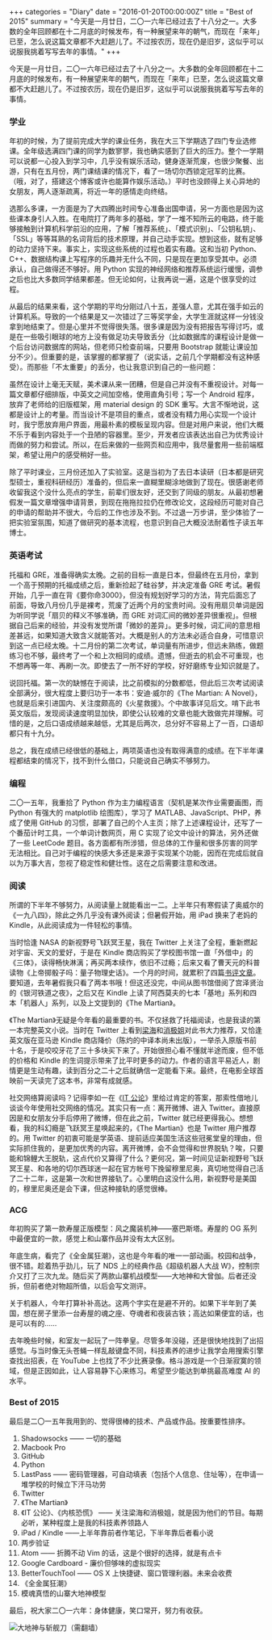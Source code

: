 +++
categories = "Diary"
date = "2016-01-20T00:00:00Z"
title = "Best of 2015"
summary = "今天是一月廿日，二〇一六年已经过去了十八分之一。大多数的全年回顾都在十二月底的时候发布，有一种展望来年的朝气，而现在「来年」已至，怎么说这篇文章都不大赶趟儿了。不过按农历，现在仍是旧岁，这似乎可以说服我挑着写写去年的事情。"
+++

今天是一月廿日，二〇一六年已经过去了十八分之一。大多数的全年回顾都在十二月底的时候发布，有一种展望来年的朝气，而现在「来年」已至，怎么说这篇文章都不大赶趟儿了。不过按农历，现在仍是旧岁，这似乎可以说服我挑着写写去年的事情。

### 学业

年初的时候，为了提前完成大学的课业任务，我在大三下学期选了四门专业选修课。全年级选满四门课的同学为数寥寥，我也确实感到了巨大的压力。整个一学期可以说都一心投入到学习中，几乎没有娱乐活动，健身逐渐荒废，也很少聚餐、出游，只有在五月份，两门课结课的情况下，看了一场切尔西锁定冠军的比赛。（哦，对了，搭建这个博客或许也能算作娱乐活动。）平时也没顾得上关心异地的女朋友，两人逐渐疏离，将近一年的感情走向终结。

选那么多课，一方面是为了大四腾出时间专心准备出国申请，另一方面也是因为这些课本身引人入胜。在电院打了两年多的基础，学了一堆不知所云的电路，终于能够接触到计算机科学前沿的应用，了解「推荐系统」、「模式识别」、「公钥私钥」、「SSL」等等耳熟的名词背后的技术原理，并自己动手实现。想到这些，就有足够的动力坚持下来。事实上，实现这些系统的过程也着实有趣。这和当初 Python、C++、数据结构课上写程序的乐趣并无什么不同，只是现在更加享受其中。必须承认，自己做得还不够好。用 Python 实现的神经网络和推荐系统运行缓慢，调参之后也比大多数同学结果都差。但无论如何，让我再说一遍，这是个很享受的过程。

从最后的结果来看，这个学期的平均分刚过八十五，差强人意，尤其在强手如云的计算机系。导致的一个结果是又一次错过了三等奖学金，大学生涯就这样一分钱没拿到地结束了。但是心里并不觉得很失落。很多课是因为没有把报告写得讨巧，或是在一些吸引眼球的地方上没有做足功夫导致丢分（比如数据库的课程设计是做一个后台访问数据库的网站，但老师只检查前端，只要用 Bootstrap 就能让课设加分不少）。但重要的是，该掌握的都掌握了（说实话，之前几个学期都没有这种感受）。而那些「不太重要」的丢分，也让我意识到自己的一些问题：

虽然在设计上毫无天赋，美术课从来一团糟，但是自己并没有不重视设计。对每一篇文章都仔细排版，中英文之间加空格，使用直角引号；写一个 Android 程序，放弃了老师给的旧版框架，用 material design 的 SDK 重写。大言不惭地说，这都是设计上的考量。而当设计不是项目的重点，或者没有精力用心实现一个设计时，我宁愿放弃用户界面，用最朴素的模板呈现内容。但是对用户来说，他们大概不乐于看到内容处于一个丑陋的容器里。至少，开发者应该表达出自己为优秀设计而做的努力和尝试。所以，在后来做的一些网页和应用中，我尽量套用一些前端框架，希望让用户的感受稍好一些。

除了平时课业，三月份还加入了实验室。这是当初为了去日本读研（日本都是研究型硕士，重视科研经历）准备的，但后来一直糊里糊涂地做到了现在。很感谢老师收留我这个没什么亮点的学生，前辈们很友好，还交到了同级的朋友。从最初想暑假发一篇文章增强申请背景，到现在拖拖拉拉仍在修改论文，这段经历可能对自己的申请的帮助并不很大，今后的工作也涉及不到。不过退一万步讲，至少体验了一把实验室氛围，知道了做研究的基本流程，也意识到自己大概没法耐着性子读五年博士。

### 英语考试

托福和 GRE，准备得确实太晚。之前的目标一直是日本，但最终在五月份，拿到一个高于预期的托福成绩之后，重新捡起了硅谷梦，并决定准备 GRE 考试。暑假开始，几乎一直在背《要你命3000》，但没有规划好学习的方法，背完后面忘了前面，导致八月份几乎是裸考，荒废了近两个月的宝贵时间。没有用扇贝单词是因为听同学说「扇贝的释义不够准确，而 GRE 对词汇间的微妙差异很重视」。但根据自己后来的经验，并没有发觉所谓「微妙的差异」。更多时候，词汇间的意思相差甚远，如果知道大致含义就能答对。大概是别人的方法未必适合自身，可惜意识到这一点已经太晚。十二月份的第二次考试，单词量有所进步，但远未熟练，做题练习也不够，最终考了一个和上次相同的成绩。遗憾，但逝去的机会不可重现，也不想再等一年、再刷一次。即使去了一所不好的学校，好好磨练专业知识就是了。

说回托福。第一次的缺憾在于阅读，比之前模拟的分数都低，但此后三次考试阅读全部满分，很大程度上要归功于一本书：安迪·威尔的《The Martian: A Novel》，也就是后来引进国内、关注度颇高的《火星救援》。个中故事详见后文。啃下此书英文版后，发现阅读速度明显加快，即使公认较难的文章也能大致做完并理解。可惜的是，之后口语成绩越来越低，尤其是后两次，总分好不容易上了一百，口语却都只有十九分。

总之，我在成绩已经很低的基础上，两项英语也没有取得满意的成绩。在下半年课程都结束的情况下，找不到什么借口，只能说自己确实不够努力。

### 编程

二〇一五年，我重拾了 Python 作为主力编程语言（契机是某次作业需要画图，而 Python 有强大的 matplotlib 绘图库），学习了 MATLAB、JavaScript、PHP，养成了使用 GitHub 的习惯，部署了自己的个人主页；除了上述课程设计，还写了一个番茄计时工具，一个单词计数网页，用 C 实现了论文中设计的算法，另外还做了一些 LeetCode 题目。各方面都有所涉猎，但总体的工作量和很多厉害的同学无法相比。自己对于编程的快感大多还是来源于实现某个功能，因而在完成后就自以为万事大吉，忽视了稳定性和健壮性。这在之后需要注意和改进。

### 阅读

所谓的下半年不够努力，从阅读量上就能看出一二。上半年只有寒假读了奥威尔的《一九八四》，除此之外几乎没有课外阅读；但暑假开始，用 iPad 换来了老妈的 Kindle，从此阅读成为一件轻松的事情。

当时恰逢 NASA 的新视野号飞跃冥王星，我在 Twitter 上关注了全程，重新燃起对宇宙、天文的爱好，于是在 Kindle 商店购买了学校图书馆一直「外借中」的《三体》，读得畅快淋漓；再买两本续作，依旧不过瘾；后来又看了曹天元的科普读物《上帝掷骰子吗：量子物理史话》。一个月的时间，就累积了四篇[书评文章](http://hgao.net/collection/books/)。要知道，去年暑假我只看了两本书哦！但这还没完，中间从图书馆借阅了宫泽贤治的《银河铁道之夜》，之后又在 Kindle 上读了阿西莫夫的七本「基地」系列和四本「机器人」系列，以及上文提到的《The Martian》。

《The Martian》无疑是今年看的最重要的书。不仅拯救了托福阅读，也是我读的第一本完整英文小说。当时在 Twitter 上看到[梁海](https://twitter.com/lianghai)和[消极姐](https://twitter.com/cxiaoji)对此书大力推荐，又恰逢英文版在亚马逊 Kindle 商店降价（陈灼的中译本尚未出版），一举杀入原版书前十名，于是咬咬牙花了三十多块买下来了。开始很担心看不懂就半途而废，但不低的价格和 Kindle 的生词提示带来了比平时更多的动力。作者的语言平易近人，剧情更是生动有趣，读到百分之二十之后就确信一定能看下来。最终，在电影全球首映前一天读完了这本书，非常有成就感。

社交网络算阅读吗？记得李如一在《[IT 公论](http://ipn.li/itgonglun/)》里给过肯定的答案，那索性借地儿谈谈今年使用社交网络的情况。其实只有一点：离开微博、进入 Twitter。直接原因是和女朋友分手后停用了微博，但在此之前，Twitter 就已经更得我心。想想看，我的科幻瘾是飞跃冥王星唤起来的，《The Martian》也是 Twitter 用户推荐的。用 Twitter 的初衷可能是学英语、提前适应美国生活这些冠冕堂皇的理由，但实际抓住我的，是更加优秀的内容。离开微博，会不会觉得和世界脱轨？唉，只要能和锦鲤大王脱轨，这点代价又算得了什么？更何况，第一时间见证新视野号飞跃冥王星、和各地的切尔西球迷一起在官方帐号下挽留穆里尼奥，真切地觉得自己活了二十二年，这是第一次和世界接轨了。心里明白这没什么用，新视野号是美国的，穆里尼奥还是会下课，但这种接轨的感觉很棒。

### ACG

年初购买了第一款寿屋正版模型：风之魔装机神——塞巴斯塔。寿屋的 OG 系列中最便宜的一款，感觉上和山寨作品并没有太大区别。

年底生病，看完了《全金属狂潮》，这也是今年看的唯一一部动画。校园和战争，很不错。趁着热乎劲儿，玩了 NDS 上的经典作品《超级机器人大战 W》，控制宗介又打了三次九龙。随后买了两款山寨机战模型——大地神和大曾伽。后者还没拆，但前者绝对物超所值，以后会写文测评。

关于机器人，今年打算补补高达。这两个字实在是避不开的。如果下半年到了美国，想在房子里添一台寿屋的魂之座、夺魂者和夜装古铁；高达如果便宜的话，也是可以有的……

去年晚些时候，和室友一起玩了一阵拳皇。尽管多年没碰，还是很快地找到了出招感觉。与当时像无头苍蝇一样乱敲键盘不同，科技素养的进步让我学会用搜索引擎查找出招表，在 YouTube 上也找了不少比赛录像。格斗游戏是一个日渐寂寞的领域，但是正因如此，让人容易静下心来练习。希望至少能达到单挑最高难度 AI 的水平。

### Best of 2015

最后是二〇一五年我用到的、觉得很棒的技术、产品或作品。按重要性排序。

1. Shadowsocks —— 一切的基础
2. Macbook Pro
3. GitHub
4. Python
5. LastPass —— 密码管理器，可自动填表（包括个人信息、住址等），在申请一堆学校的时候立下汗马功劳
5. Twitter
6. 《The Martian》
7. 《IT 公论》、《内核恐慌》 —— 关注梁海和消极姐，就是因为他们的节目。每期必听，某种程度上是我的科技素养领路人
8. iPad / Kindle ——上半年靠前者作笔记，下半年靠后者看小说
9. 两步验证
10. Atom —— 折腾不动 Vim 的话，这是个很好的选择，就是有点卡
14. Google Cardboard - 廉价但够味的虚拟现实
11. BetterTouchTool —— OS X 上快捷键、窗口管理利器。未来会收费
12. 《全金属狂潮》
13. 模魂真悟的山寨大地神模型

最后，祝大家二〇一六年：身体健康，笑口常开，努力有收获。

<img align="center" class="img-responsive" src="https://ik.imagekit.io/hikoship/blog/best-of-2015/IMG_20160111_214514.jpg?updatedAt=1761360392182" alt="大地神与斩舰刀（需翻墙）">
